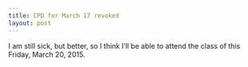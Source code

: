 ```yaml
---
title: CPD for March 17 revoked
layout: post
---
```

I am still sick, but better, so I think I&#8217;ll be able to attend the class of this Friday, March 20, 2015.